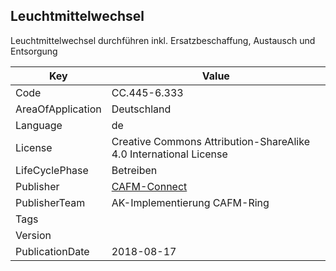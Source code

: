 ## Leuchtmittelwechsel
Leuchtmittelwechsel durchführen inkl. Ersatzbeschaffung, Austausch und Entsorgung

Key | Value |
--|--|
Code | CC.445-6.333 |  
AreaOfApplication | Deutschland |  
Language | de |  
License | Creative Commons Attribution-ShareAlike 4.0 International License |  
LifeCyclePhase | Betreiben |  
Publisher | [CAFM-Connect]() |  
PublisherTeam | AK-Implementierung CAFM-Ring |  
Tags |  |  
Version |  |  
PublicationDate | 2018-08-17 |  
